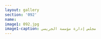 ```yaml
---
layout: gallery
section: '092'
name:
image1: 092.jpg
image1-caption: مجلس إدارة مؤسسة الجريسي
---
```

